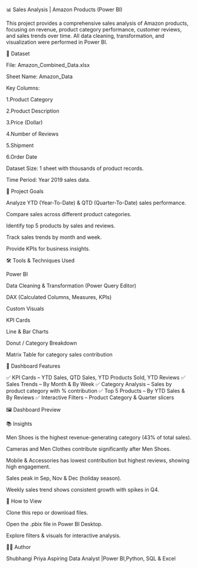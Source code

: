 📊 Sales Analysis | Amazon Products (Power BI)

This project provides a comprehensive sales analysis of Amazon products, focusing on revenue, product category performance, customer reviews, and sales trends over time.
All data cleaning, transformation, and visualization were performed in Power BI.

📁 Dataset

File: Amazon_Combined_Data.xlsx

Sheet Name: Amazon_Data

Key Columns:

1.Product Category

2.Product Description

3.Price (Dollar)

4.Number of Reviews

5.Shipment

6.Order Date

Dataset Size: 1 sheet with thousands of product records.

Time Period: Year 2019 sales data.

🎯 Project Goals

Analyze YTD (Year-To-Date) & QTD (Quarter-To-Date) sales performance.

Compare sales across different product categories.

Identify top 5 products by sales and reviews.

Track sales trends by month and week.

Provide KPIs for business insights.

🛠️ Tools & Techniques Used

Power BI

Data Cleaning & Transformation (Power Query Editor)

DAX (Calculated Columns, Measures, KPIs)

Custom Visuals

KPI Cards

Line & Bar Charts

Donut / Category Breakdown

Matrix Table for category sales contribution

📌 Dashboard Features

✅ KPI Cards – YTD Sales, QTD Sales, YTD Products Sold, YTD Reviews
✅ Sales Trends – By Month & By Week
✅ Category Analysis – Sales by product category with % contribution
✅ Top 5 Products – By YTD Sales & By Reviews
✅ Interactive Filters – Product Category & Quarter slicers

🖼️ Dashboard Preview

📚 Insights

Men Shoes is the highest revenue-generating category (43% of total sales).

Cameras and Men Clothes contribute significantly after Men Shoes.

Mobile & Accessories has lowest contribution but highest reviews, showing high engagement.

Sales peak in Sep, Nov & Dec (holiday season).

Weekly sales trend shows consistent growth with spikes in Q4.

📎 How to View

Clone this repo or download files.

Open the .pbix file in Power BI Desktop.

Explore filters & visuals for interactive analysis.

👩‍💻 Author

Shubhangi Priya
Aspiring Data Analyst |Power BI,Python, SQL & Excel
